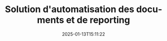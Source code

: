 ---
############################# Static ############################
layout: "family"
date:  2025-01-13T15:11:22
draft: false

product: "Assembly"
product_tag: "assembly"

lang: fr

############################# Head ############################
head_title: "APIs .NET, Java et applications d'assemblage de documents en ligne par GroupDocs"
head_description: "Obtenez une solution d'automatisation et de reporting des documents tout-en-un pour les applications .NET et Java. Générez tous les documents courants à partir de modèles et de données personnalisés."

############################# Header ############################
title: "Solution d'automatisation des documents et de reporting"
description:  |
  Créez des rapports détaillés en utilisant des modèles et des sources de données avec nos applications et APIs multiplateformes.

  Générez des rapports dans des formats tels que Word, Excel, Présentations, et bien d'autres en utilisant des modèles avec un balisage flexible.

  Remplissez des graphiques, codes-barres, tableaux et autres éléments avec des données provenant de sources telles que JSON, XML, CSV, etc.

############################# Supported Platforms ###############################
supported_platforms:
  enable: true
  head_title: "Choisissez votre plateforme"
  title: "Indépendance de la plateforme"
  description: "GroupDocs.Assembly est compatible avec les systèmes d'exploitation et frameworks suivants :"
  details_link_title: "En savoir plus"

  items:
    # items loop
    - title: ".NET"
      description: GroupDocs.Assembly .NET 
      color: "blue"
      tag: "net"
      link: "/assembly/net/"
      features_link: "https://docs.groupdocs.com/assembly/net/system-requirements/"
      features:
          # features loop
          - rows: "3"
            content: |
                    .NET Framework 2.0 or higher <br> Mono Framework 1.2 or higher
      
          # features loop
          - rows: "4"
            content: |
                    Windows Desktop <br> Windows Server <br> Microsoft Azure <br> Linux
      
          # features loop
          - rows: "3"
            content: |
                    Microsoft Visual Studio <br> Xamarin.Android <br> MonoDevelop
      
          # features loop
          - rows: "1"
            content: |
                    50+ file formats
      

    # items loop
    - title: "Java"
      description: GroupDocs.Assembly Java
      color: "red"
      tag: "java"
      link: "/assembly/java/"
      features_link: "https://docs.groupdocs.com/assembly/java/system-requirements/"
      features:
          # features loop
          - rows: "3"
            content: |
                    Java 7 (1.7) or higher
      
          # features loop
          - rows: "4"
            content: |
                    Windows Desktop <br> Windows Server <br> Linux <br> Mac OS
      
          # features loop
          - rows: "3"
            content: |
                   NetBeans <br> IntelliJ IDEA <br> Eclipse 
      
          # features loop
          - rows: "1"
            content: |
                    50+ file formats

    # items loop
    - title: "Node.js"
      description: GroupDocs.Assembly "Node.js
      color: "green"
      tag: "nodejs-java"
      link: "/assembly/nodejs-java/"
      features_link: "https://docs.groupdocs.com/assembly/nodejs-java/system-requirements/"
      features:
          # features loop
          - rows: "3"
            content: |
                    Node.js 16+ and J2SE 8.0 (1.8)+
      
          # features loop
          - rows: "4"
            content: |
                    Windows <br> Linux <br> Mac OS
      
          # features loop
          - rows: "3"
            content: |
                    Atom <br> Visual Studio Code <br> Tout autre éditeur de texte
      
          # features loop
          - rows: "1"
            content: |
                    50+ file formats


############################# Features ###############################
features:
  enable: true
  title: "Fonctionnalités clés de GroupDocs.Assembly"
  description: "Cette solution vous aide à créer des rapports dans des formats de documents populaires, remplis automatiquement avec vos données commerciales. Automatisez vos tâches de génération de documents."

  items:
    # items loop
    - icon: "additional"
      title: "Remplir des modèles avec des données"
      content: "Remplissez les rapports en utilisant des données provenant de sources prises en charge."

    # items loop
    - icon: "manipulate"
      title: "Balisage flexible"
      content: "Ajoutez des données aux documents de manière personnalisable."

    # items loop
    - icon: "structure"
      title: "Fonctionnalités documentaires natives"
      content: "Affichez des données à l'aide de tableaux, graphiques et codes-barres."

    # items loop
    - icon: "merge"
      title: "Tous les formats populaires"
      content: "Prend en charge tous les formats de documents couramment utilisés."

############################# Code samples ############################
code_samples:
  enable: true
  title: "Générez des rapports bien personnalisés"
  description: "Exemples de code GroupDocs.Assembly"
  items:
    # code sample loop
    - title: "Utilisation de codes-barres générés"
      content: |
       GroupDocs.Assembly permet le balisage de codes-barres dans les modèles de rapport. Lors de la création d'un rapport, un code-barres est généré en fonction du balisage et des données fournies. Spécifiez le chemin vers le modèle contenant le texte, les objets de données et le balisage. Indiquez également la source de données pour remplir le code-barres avec du contenu.
      samples:
        - language: "C#"
          color: "blue"
          content: |
            ```csharp {style=abap}   
            // Créer une instance de la classe DocumentAssembler
            DocumentAssembler assembler = new DocumentAssembler();

            //Spécifiez le chemin vers le modèle
            var tmp_path = "barcode_template.docx";

            //Spécifiez le chemin pour le document résultant
            var res_path = "result.docx";

            //Créer une instance de la source de données
            var data = new DataSourceInfo(DataLayer.GetCustomerData(), "customer");

            //Appelez AssembleDocument pour générer le rapport
            assembler.AssembleDocument(tmp_path, res_path, data);

            ```
        - language: "Java"
          color: "red"
          content: |
            ```java {style=abap}   
            // Créer une instance de la classe DocumentAssembler
            DocumentAssembler assembler = new DocumentAssembler();
            
            //Spécifiez le chemin vers le modèle
            String tmp_path = "barcode_template.docx";

            //Spécifiez le chemin pour le document résultant
            String res_path = "result.docx";

            //Créer une instance de la source de données
            DataSourceInfo data = new DataSourceInfo(new DataStorage(), null);

            // Appelez AssembleDocument pour générer le rapport
            assembler.assembleDocument(tmp_path, res_path, data);

            ```
        - language: "TypeScript"
          color: "green"
          content: |
            ```javascript {style=abap}   
            const assemblyLib = require('@groupdocs/groupdocs.assembly');

            // Créer une instance de la classe DocumentAssembler
            const assembler = new assemblyLib.DocumentAssembler();
            
            //Spécifiez le chemin vers le modèle
            const tmp_path = "barcode_template.docx";

            //Spécifiez le chemin pour le document résultant
            const res_path = "result.docx";

            //Créer une instance de la source de données
            const data = new assemblyLib.DataSourceInfo(new assemblyLib.DataStorage(), null);

            // Appelez AssembleDocument pour générer le rapport
            assembler.assembleDocument(tmp_path, res_path, data);

            ```


############################# Supported Formats ###############################
formats:
  enable: true
  title: "Prise en charge de plus de 50 formats de fichiers"
  description: "GroupDocs.Assembly fonctionne avec presque tous les formats de fichiers populaires"

############################# Metrics ###############################
metrics:
  enable: true
  title: "Nos statistiques produit"
  description: "Explorez les métriques du produit pour obtenir des informations sur nos progrès, notre impact et notre croissance."

  items:
    # items loop
    - number: "50+"
      title: "Formats pris en charge"
      content: "Nous prenons en charge plus de 50 des formats de documents les plus utilisés."

    # items loop
    - number: "650k"
      title: "Téléchargements NuGet"
      content: "GroupDocs.Assembly pour .NET est une bibliothèque populaire avec plus de 650 000 téléchargements sur NuGet."

    # items loop
    - number: "18k"
      title: "Téléchargements Maven"
      content: "Les développeurs Java ont téléchargé GroupDocs.Assembly sur Maven plus de 18 000 fois."

    # items loop
    - number: "150+"
      title: "Clients satisfaits"
      content: "Nos produits sont de confiance pour les développeurs individuels et les grandes entreprises à travers le monde pour créer des solutions innovantes."


############################# Customers ###############################
customers:
  enable: true
  title: "Nos clients satisfaits"
  description: "Les bibliothèques GroupDocs sont utilisées par certaines des marques les plus renommées et respectées au monde."

  items:
    # items loop
    - title: "BenQ Corporation"
      logo: "benq"
      
    # items loop
    - title: "Nasdaq Stock Market"
      logo: "nasdaq"
      
    # items loop
    - title: "AT&T Inc."
      logo: "att"
      
    # items loop
    - title: "Customer logo AstraZeneca"
      logo: "astrazeneca"
      
    # items loop
    - title: "Central Bank of Argentina"
      logo: "argentinacentralbank"
      
    # items loop
    - title: "Roche Holding AG"
      logo: "roche"
      
    # items loop
    - title: "Capita"
      logo: "capita"
      
    # items loop
    - title: "Axa S.A."
      logo: "axa"
      
    # items loop
    - title: "Instructure Inc."
      logo: "instructure"
      
    # items loop
    - title: "Wipro"
      logo: "wipro"


############################# Actions ###############################
actions:
  enable: true
  title: "Prêt à commencer ?"
  description: "Testez les fonctionnalités de GroupDocs.Assembly gratuitement sur votre plateforme."

  items:
    # items loop
    - title: ".NET"
      color: "blue"
      link: "/assembly/net/"

    # items loop
    - title: "Java"
      color: "red"
      link: "/assembly/java/"

    # items loop
    - title: "Node.js via Java"
      color: "green"
      link: "/assembly/nodejs-java/"

############################# FAQ ###############################
faq:
  enable: true
  title: "Questions Fréquemment Posées"
  description: "Parcourez nos questions fréquemment posées."

  items:
    # items loop
    - question: "Est-ce que GroupDocs.Assembly nécessite des bibliothèques externes pour la composition de documents ?"
      answer: "Non, GroupDocs.Assembly fonctionne de manière indépendante et ne nécessite pas de bibliothèques tierces comme Adobe Acrobat ou Microsoft Office."

    # items loop
    - question: "Puis-je tester les fonctionnalités de GroupDocs.Assembly avant d'acheter ?"
      answer: "Oui, vous pouvez ! GroupDocs.Assembly propose un essai gratuit. Installez-le et explorez ses fonctionnalités. La version d'essai ajoute des 'badges d'essai' à vos documents et ne traite que les 3 premières pages. Pour une expérience complète, obtenez une licence temporaire gratuite de 30 jours pour accéder à toutes les fonctionnalités. Plus de détails sont disponibles dans [licence temporaire](https://purchase.groupdocs.com/temporary-license/)."

    # items loop
    - question: "Quels types de licences sont disponibles ?"
      answer: "Vous recherchez une licence GroupDocs.Assembly ? Nous proposons une variété d'options pour répondre à vos besoins. Choisissez en fonction de la taille de votre équipe, de l'emplacement de déploiement (bureau unique ou à distance), et si vous devez partager le SDK/API avec des clients pour distribution. Alternativement, choisissez une licence d'utilisation mensuelle avec des plans à la mesure—payez uniquement pour ce que vous utilisez. Trouvez la meilleure option pour vous sous [tarification](https://purchase.groupdocs.com/pricing/assembly/net/)."

############################# Cloud Links ###############################
cloud_links:
  enable: true
  title: "APIs à faible code de GroupDocs.Assembly"
  description: "Générez des documents en utilisant votre application via notre API REST basée sur le cloud."
  
  items:
    # items loop
    - title: "GroupDocs.Assembly Cloud for cURL"
      content: "Utilisez l'API REST cURL pour ajouter des données à Word, Excel, PowerPoint, et de nombreux autres modèles."
      icon: "groupdocs_assembly-for-curl"
      link: "https://products.groupdocs.cloud/assembly/curl"

    # items loop
    - title: "GroupDocs.Assembly Cloud for .NET"
      content: "Améliorez vos applications .NET en générant des rapports via le Cloud SDK. Affichez les données commerciales dans votre format personnalisé."
      icon: "groupdocs_assembly-for-net"
      link: "https://products.groupdocs.cloud/assembly/net"

    # items loop
    - title: "GroupDocs.Assembly Cloud for Java"
      content: "GroupDocs.Assembly SDK offre différentes options pour les applications Java afin de générer divers types de documents."
      icon: "groupdocs_assembly-for-java"
      link: "https://products.groupdocs.cloud/assembly/java"

############################# App links ###############################
app_links:
  enable: true
  title: "Applications Web GroupDocs.Assembly"
  description: "GroupDocs.Assembly propose une application web gratuite pour générer des documents. Vous pouvez traiter plus de 50 formats de fichiers populaires directement dans votre navigateur, GRATUITEMENT."

  items:
    # items loop
    - title: "GroupDocs.Assembly Total"
      content: "Générez des rapports dans Excel, Word, PowerPoint et de nombreux autres types de fichiers directement depuis votre navigateur web."
      icon: "groupdocs_watermark-app"
      link: "https://products.groupdocs.app/assembly/total"

    # items loop
    - title: "GroupDocs.Assembly Word"
      content: "Créez des documents Microsoft Word à partir de modèles et de sources de données."
      icon: "groupdocs_words-app"
      link: "https://products.groupdocs.app/assembly/docx"

    # items loop
    - title: "GroupDocs.Assembly Excel"
      content: "Téléchargez un modèle et une source de données pour générer des rapports Excel gratuitement."
      icon: "groupdocs_pdf-app"
      link: "https://products.groupdocs.app/assembly/xlsx"


      


---